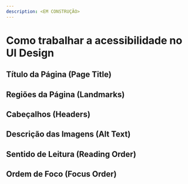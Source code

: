 ```yaml
---
description: <EM CONSTRUÇÃO>
---
```


# Como trabalhar a acessibilidade no UI Design

## Título da Página (Page Title)

## Regiões da Página (Landmarks)

## Cabeçalhos (Headers)

## Descrição das Imagens (Alt Text)

## Sentido de Leitura (Reading Order)

## Ordem de Foco (Focus Order)
